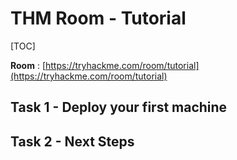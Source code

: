 # THM Room - Tutorial

[TOC]

**Room** : [https://tryhackme.com/room/tutorial](https://tryhackme.com/room/tutorial)



## Task 1 - Deploy your first machine

## Task 2 - Next Steps
